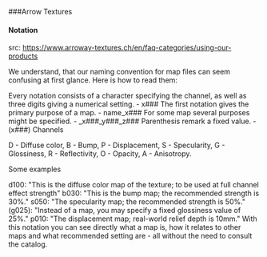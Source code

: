 

###Arrow Textures


#### Notation

src: https://www.arroway-textures.ch/en/faq-categories/using-our-products

We understand, that our naming convention for map files can seem confusing at first glance. Here is how to read them:

Every notation consists of a character specifying the channel, as well as three digits giving a numerical setting. - x###
The first notation gives the primary purpose of a map. - name_x###
For some map several purposes might be specified. - _x###_y###_z###
Parenthesis remark a fixed value. - (x###)
Channels

D - Diffuse color, B - Bump, P - Displacement, S - Specularity, G - Glossiness, R - Reflectivity, O - Opacity, A - Anisotropy.

Some examples

d100: "This is the diffuse color map of the texture; to be used at full channel effect strength"
b030: "This is the bump map; the recommended strength is 30%."
s050: "The specularity map; the recommended strength is 50%."
(g025): "Instead of a map, you may specify a fixed glossiness value of 25%."
p010: "The displacement map; real-world relief depth is 10mm."
With this notation you can see directly what a map is, how it relates to other maps and what recommended setting are - all without the need to consult the catalog.

